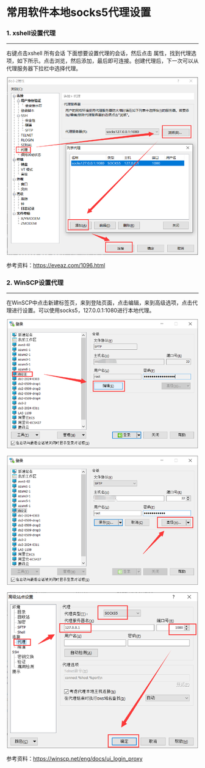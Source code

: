 # 常用软件本地socks5代理设置

### 1. xshell设置代理
---

右键点击xshell 所有会话 下面想要设置代理的会话，然后点击 属性，找到代理选项，如下所示。点击浏览，然后添加，最后即可连接。创建代理后，下一次可以从代理服务器下拉栏中选择代理。

<p align="center">
  <img src="image/01.png" alt="Image Description" width="500">
</p>

参考资料：https://eveaz.com/1096.html

### 2. WinSCP设置代理
---

在WinSCP中点击新建标签页，来到登陆页面，点击编辑，来到高级选项，点击代理进行设置。可以使用socks5，127.0.0.1:1080进行本地代理。

<p align="center">
  <img src="image/02.png" alt="Image Description" width="500">
  <br>
  <br>
  <img src="image/03.png" alt="Image Description" width="500">
  <br>
  <br>
  <img src="image/04.png" alt="Image Description" width="500">
</p>

参考资料：https://winscp.net/eng/docs/ui_login_proxy
